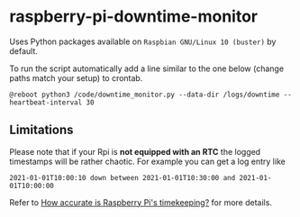 # raspberry-pi-downtime-monitor

Uses Python packages available on `Raspbian GNU/Linux 10 (buster)` by default.

To run the script automatically add a line similar to the one below (change paths match your setup) to crontab.

```
@reboot python3 /code/downtime_monitor.py --data-dir /logs/downtime --heartbeat-interval 30
```

## Limitations

Please note that if your Rpi is **not equipped with an RTC** the logged timestamps will be rather chaotic. For example you can get a log entry like

```
2021-01-01T10:00:10 down between 2021-01-01T10:30:00 and 2021-01-01T10:00:00
```

Refer to [How accurate is Raspberry Pi's timekeeping?](https://raspberrypi.stackexchange.com/q/1397/137415) for more details.
